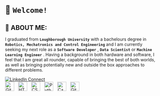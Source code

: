# 💾 **`Welcome!`**

## 🤖 ABOUT ME:

I graduated from **`Loughborough University`** with a bachelours degree in **`Robotics, Mechatronics and Control Engineering`** and I am currently seeking my next role as a **`Software Developer`** , **`Data Scientist`** or **`Machine Learning Engineer`** . Having a background in both hardware and software, I feel that I am great all rounder, capable of bringing the best of both worlds, as well as bringing potentially new and outside the box approaches to different problems.

<p align="left">
      <a href="https://www.linkedin.com/in/benjamin-brock-449231235/">
         <img alt="LinkedIn Connect" title="Subscribe to my YouTube channel" src="https://img.shields.io/badge/LinkedIn - Connect - blue"/></a>
  

<br />
<img align="left" alt="Git" width="30px" style="padding-right:10px;" src="https://cdn.jsdelivr.net/gh/devicons/devicon/icons/git/git-original.svg" />
<img align="left" alt="HTML" width="30px" style="padding-right:10px;" src="https://cdn.jsdelivr.net/gh/devicons/devicon/icons/html5/html5-plain.svg" />
<img align="left" alt="CSS" width="30px" style="padding-right:10px;" src="https://cdn.jsdelivr.net/gh/devicons/devicon/icons/css3/css3-plain.svg" />
<img align="left" alt="Python" width="30px" style="padding-right:10px;" src="https://cdn.jsdelivr.net/gh/devicons/devicon/icons/python/python-plain.svg" />
<img align="left" alt="C++" width="30px" style="padding-right:10px;" src="https://cdn.jsdelivr.net/gh/devicons/devicon/icons/cplusplus/cplusplus-line.svg" />
<img align="left" alt="GitHub" width="30px" style="padding-right:10px;" src="https://cdn.jsdelivr.net/gh/devicons/devicon/icons/github/github-original.svg" />

<br />

